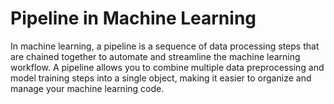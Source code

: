 # Pipeline in Machine Learning

In machine learning, a pipeline is a sequence of data processing steps that are chained together to automate and streamline the machine learning workflow. A pipeline allows you to combine multiple data preprocessing and model training steps into a single object, making it easier to organize and manage your machine learning code.